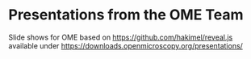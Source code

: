 Presentations from the OME Team
===============================

Slide shows for OME based on https://github.com/hakimel/reveal.js available
under https://downloads.openmicroscopy.org/presentations/
